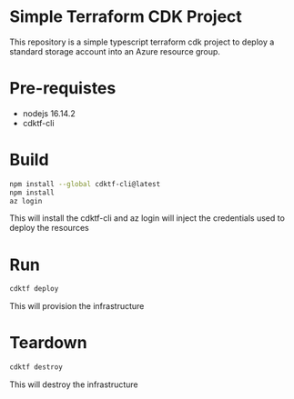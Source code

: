 # Simple Terraform CDK Project 
This repository is a simple typescript terraform cdk project to deploy a standard storage account into an Azure resource group.

# Pre-requistes
 - nodejs 16.14.2
 - cdktf-cli

# Build
```sh
npm install --global cdktf-cli@latest
npm install
az login
```
This will install the cdktf-cli and az login will inject the credentials used to deploy the 
resources
# Run
```sh
cdktf deploy 
```
This will provision the infrastructure
# Teardown
```sh
cdktf destroy 
```
This will destroy the infrastructure